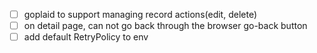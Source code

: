 - [ ] goplaid to support managing record actions(edit, delete)
- [ ] on detail page, can not go back through the browser go-back button
- [ ] add default RetryPolicy to env
